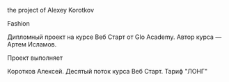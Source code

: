 the project of Alexey Korotkov

Fashion

Дипломный проект на курсе Веб Старт от Glo Academy. Автор курса — Артем Исламов.

Проект выполняет

Коротков Алексей. Десятый поток курса Веб Старт. Тариф "ЛОНГ"
